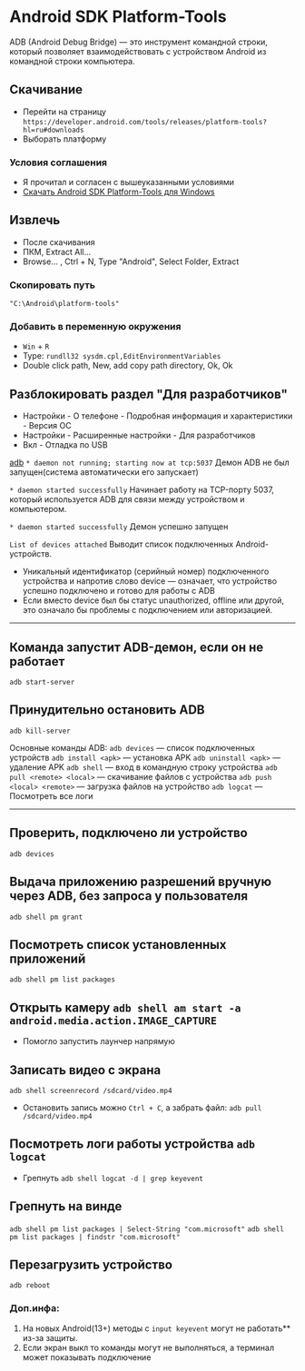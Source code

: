 # Android SDK Platform-Tools
ADB (Android Debug Bridge) — это инструмент командной строки, который позволяет взаимодействовать с устройством Android из командной строки компьютера.

## Скачивание
- Перейти на страницу
```https://developer.android.com/tools/releases/platform-tools?hl=ru#downloads```
- Выборать платформу

### Условия соглашения
- Я прочитал и согласен с вышеуказанными условиями
- [Скачать Android SDK Platform-Tools для Windows](https://dl.google.com/android/repository/platform-tools-latest-windows.zip?hl=ru)

## Извлечь
- После скачивания
- ПКМ, Extract All...
- Browse... , Ctrl + N, Type "Android", Select Folder, Extract

### Скопировать путь
```"C:\Android\platform-tools"```

### Добавить в переменную окружения
- ```Win``` + ```R```
- Type: ```rundll32 sysdm.cpl,EditEnvironmentVariables```
- Double click path, New, add copy path directory, Ok, Ok

## Разблокировать раздел "Для разработчиков"
- Настройки - О телефоне - Подробная информация и характеристики - Версия ОС
- Настройки - Расширенные настройки - Для разработчиков
- Вкл - Отладка по USB

[adb](https://developer.android.com/tools/adb?hl=ru)
```* daemon not running; starting now at tcp:5037```
Демон ADB не был запущен(система автоматически его запускает)

```* daemon started successfully```
Начинает работу на TCP-порту 5037, который используется ADB для связи между устройством и компьютером.

```* daemon started successfully```
Демон успешно запущен

```List of devices attached```
Выводит список подключенных Android-устройств.

- Уникальный идентификатор (серийный номер) подключенного устройства и напротив слово device — означает, что устройство успешно подключено и готово для работы с ADB
- Если вместо device был бы статус unauthorized, offline или другой, это означало бы проблемы с подключением или авторизацией.

---

## Команда запустит ADB-демон, если он не работает
```adb start-server```

## Принудительно остановить ADB
```adb kill-server```


Основные команды ADB:
```adb devices``` — список подключенных устройств
```adb install <apk>``` — установка APK
```adb uninstall <apk>``` — удаление APK
```adb shell``` — вход в командную строку устройства
```adb pull <remote> <local>``` — скачивание файлов с устройства
```adb push <local> <remote>``` — загрузка файлов на устройство
```adb logcat``` — Посмотреть все логи

---


## Проверить, подключено ли устройство
```adb devices```


## Выдача приложению разрешений вручную через ADB, без запроса у пользователя
```adb shell pm grant```

## Посмотреть список установленных приложений
```adb shell pm list packages```

## Открыть камеру ```adb shell am start -a android.media.action.IMAGE_CAPTURE```
- Помогло запустить лаунчер напрямую

## Записать видео с экрана
```adb shell screenrecord /sdcard/video.mp4```
- Остановить запись можно `Ctrl + C`, а забрать файл:
```adb pull /sdcard/video.mp4```

## Посмотреть логи работы устройства ```adb logcat```
- Грепнуть ```adb shell logcat -d | grep keyevent```

## Грепнуть на винде
```adb shell pm list packages | Select-String "com.microsoft"```
```adb shell pm list packages | findstr "com.microsoft"```


## Перезагрузить устройство
```adb reboot```


### Доп.инфа:
1. На новых Android(13+) методы с `input keyevent` могут не работать** из-за защиты.
2. Если экран выкл то команды могут не выполняться, а терминал может показывать подключение
